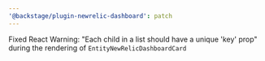 ```yaml
---
'@backstage/plugin-newrelic-dashboard': patch
---
```


Fixed React Warning: "Each child in a list should have a unique 'key' prop" during the rendering of `EntityNewRelicDashboardCard`
